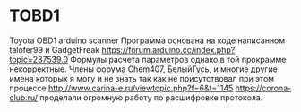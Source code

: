 # TOBD1
Toyota OBD1 arduino scanner
Программа основана на коде написанном talofer99 и GadgetFreak
https://forum.arduino.cc/index.php?topic=237539.0
Формулы расчета параметров однако в той прокрамме некорректные.
Члены форума Chem407, БелыйГусь, и многие другие имена которых я могу и не знать так как не присутствовал при этом процессе
http://www.carina-e.ru/viewtopic.php?f=6&t=1145
https://corona-club.ru/
проделали огромную работу по расшифровке протокола. 

